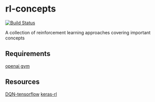 # rl-concepts
[![Build Status](https://travis-ci.org/gpldecha/rl-concepts.svg?branch=master)](https://travis-ci.org/gpldecha/rl-concepts)

A collection of reinforcement learning approaches covering important concepts


## Requirements

[openai gym](https://gym.openai.com/docs)


## Resources

[DQN-tensorflow](https://github.com/devsisters/DQN-tensorflow)
[keras-rl](https://github.com/matthiasplappert/keras-rl)

